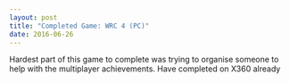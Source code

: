 ```yaml
---
layout: post
title: "Completed Game: WRC 4 (PC)"
date: 2016-06-26
---
```


Hardest part of this game to complete was trying to organise someone to help with the multiplayer achievements.
Have completed on X360 already